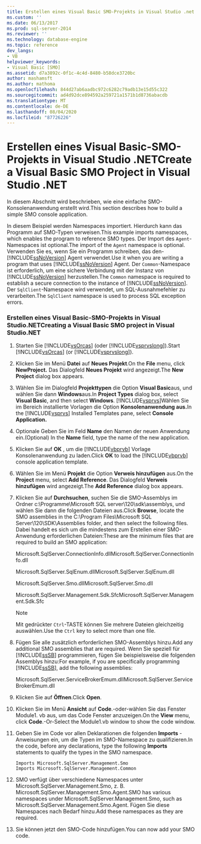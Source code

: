 ```yaml
---
title: Erstellen eines Visual Basic SMO-Projekts in Visual Studio .net | Microsoft-Dokumentation
ms.custom: ''
ms.date: 06/13/2017
ms.prod: sql-server-2014
ms.reviewer: ''
ms.technology: database-engine
ms.topic: reference
dev_langs:
- VB
helpviewer_keywords:
- Visual Basic [SMO]
ms.assetid: d7a3892c-0f1c-4c4d-8480-b58dce3720bc
author: mashamsft
ms.author: mathoma
ms.openlocfilehash: 844d27ab6aadbc972c6282c79adb13e15d55c322
ms.sourcegitcommit: ad4d92dce894592a259721a1571b1d8736abacdb
ms.translationtype: MT
ms.contentlocale: de-DE
ms.lasthandoff: 08/04/2020
ms.locfileid: "87726226"
---
```

# <a name="create-a-visual-basic-smo-project-in-visual-studio-net"></a><span data-ttu-id="9951d-102">Erstellen eines Visual Basic-SMO-Projekts in Visual Studio .NET</span><span class="sxs-lookup"><span data-stu-id="9951d-102">Create a Visual Basic SMO Project in Visual Studio .NET</span></span>
  <span data-ttu-id="9951d-103">In diesem Abschnitt wird beschrieben, wie eine einfache SMO-Konsolenanwendung erstellt wird.</span><span class="sxs-lookup"><span data-stu-id="9951d-103">This section describes how to build a simple SMO console application.</span></span>  
  
 <span data-ttu-id="9951d-104">In diesem Beispiel werden Namespaces importiert. Hierdurch kann das Programm auf SMO-Typen verweisen.</span><span class="sxs-lookup"><span data-stu-id="9951d-104">This example imports namespaces, which enables the program to reference SMO types.</span></span> <span data-ttu-id="9951d-105">Der Import des `Agent`-Namespaces ist optional.</span><span class="sxs-lookup"><span data-stu-id="9951d-105">The import of the `Agent` namespace is optional.</span></span> <span data-ttu-id="9951d-106">Verwenden Sie es, wenn Sie ein Programm schreiben, das den- [!INCLUDE[ssNoVersion](../../includes/ssnoversion-md.md)] Agent verwendet.</span><span class="sxs-lookup"><span data-stu-id="9951d-106">Use it when you are writing a program that uses [!INCLUDE[ssNoVersion](../../includes/ssnoversion-md.md)] Agent.</span></span> <span data-ttu-id="9951d-107">Der `Common`-Namespace ist erforderlich, um eine sichere Verbindung mit der Instanz von [!INCLUDE[ssNoVersion](../../includes/ssnoversion-md.md)] herzustellen.</span><span class="sxs-lookup"><span data-stu-id="9951d-107">The `Common` namespace is required to establish a secure connection to the instance of [!INCLUDE[ssNoVersion](../../includes/ssnoversion-md.md)].</span></span> <span data-ttu-id="9951d-108">Der `SqlClient`-Namespace wird verwendet, um SQL-Ausnahmefehler zu verarbeiten.</span><span class="sxs-lookup"><span data-stu-id="9951d-108">The `SqlClient` namespace is used to process SQL exception errors.</span></span>  
  
### <a name="creating-a-visual-basic-smo-project-in-visual-studionet"></a><span data-ttu-id="9951d-109">Erstellen eines Visual Basic-SMO-Projekts in Visual Studio.NET</span><span class="sxs-lookup"><span data-stu-id="9951d-109">Creating a Visual Basic SMO project in Visual Studio.NET</span></span>  
  
1.  <span data-ttu-id="9951d-110">Starten Sie [!INCLUDE[vsOrcas](../../includes/vsorcas-md.md)] (oder [!INCLUDE[vsprvslong](../../includes/vsprvslong-md.md)]).</span><span class="sxs-lookup"><span data-stu-id="9951d-110">Start [!INCLUDE[vsOrcas](../../includes/vsorcas-md.md)] (or [!INCLUDE[vsprvslong](../../includes/vsprvslong-md.md)]).</span></span>  
  
2.  <span data-ttu-id="9951d-111">Klicken Sie im Menü **Datei** auf **Neues Projekt**.</span><span class="sxs-lookup"><span data-stu-id="9951d-111">On the **File** menu, click **NewProject.**</span></span> <span data-ttu-id="9951d-112">Das Dialogfeld **Neues Projekt** wird angezeigt.</span><span class="sxs-lookup"><span data-stu-id="9951d-112">The **New Project** dialog box appears.</span></span>  
  
3.  <span data-ttu-id="9951d-113">Wählen Sie im Dialogfeld **Projekttypen** die Option **Visual Basic**aus, und wählen Sie dann **Windows**aus.</span><span class="sxs-lookup"><span data-stu-id="9951d-113">In **Project Types** dialog box, select **Visual Basic**, and then select **Windows**.</span></span> <span data-ttu-id="9951d-114">[!INCLUDE[vsprvs](../../includes/vsprvs-md.md)]Wählen Sie im Bereich installierte Vorlagen die Option **Konsolenanwendung aus.**</span><span class="sxs-lookup"><span data-stu-id="9951d-114">In the [!INCLUDE[vsprvs](../../includes/vsprvs-md.md)] Installed Templates pane, select **Console Application.**</span></span>  
  
4.  <span data-ttu-id="9951d-115">Optionale Geben Sie im Feld **Name** den Namen der neuen Anwendung ein.</span><span class="sxs-lookup"><span data-stu-id="9951d-115">(Optional) In the **Name** field, type the name of the new application.</span></span>  
  
5.  <span data-ttu-id="9951d-116">Klicken Sie auf **OK** , um die [!INCLUDE[vbprvb](../../includes/vbprvb-md.md)] Vorlage Konsolenanwendung zu laden.</span><span class="sxs-lookup"><span data-stu-id="9951d-116">Click **OK** to load the [!INCLUDE[vbprvb](../../includes/vbprvb-md.md)] console application template.</span></span>  
  
6.  <span data-ttu-id="9951d-117">Wählen Sie im Menü **Projekt** die Option **Verweis hinzufügen** aus.</span><span class="sxs-lookup"><span data-stu-id="9951d-117">On the **Project** menu, select **Add Reference**.</span></span> <span data-ttu-id="9951d-118">Das Dialogfeld **Verweis hinzufügen** wird angezeigt.</span><span class="sxs-lookup"><span data-stu-id="9951d-118">The **Add Reference** dialog box appears.</span></span>  
  
7.  <span data-ttu-id="9951d-119">Klicken Sie auf **Durchsuchen**, suchen Sie die SMO-Assemblys im Ordner c:\Programme\Microsoft SQL server\120\sdk\assemblys, und wählen Sie dann die folgenden Dateien aus.</span><span class="sxs-lookup"><span data-stu-id="9951d-119">Click **Browse**, locate the SMO assemblies in the C:\Program Files\Microsoft SQL Server\120\SDK\Assemblies folder, and then select the following files.</span></span> <span data-ttu-id="9951d-120">Dabei handelt es sich um die mindestens zum Erstellen einer SMO-Anwendung erforderlichen Dateien:</span><span class="sxs-lookup"><span data-stu-id="9951d-120">These are the minimum files that are required to build an SMO application:</span></span>  
  
     <span data-ttu-id="9951d-121">Microsoft.SqlServer.ConnectionInfo.dll</span><span class="sxs-lookup"><span data-stu-id="9951d-121">Microsoft.SqlServer.ConnectionInfo.dll</span></span>  
  
     <span data-ttu-id="9951d-122">Microsoft.SqlServer.SqlEnum.dll</span><span class="sxs-lookup"><span data-stu-id="9951d-122">Microsoft.SqlServer.SqlEnum.dll</span></span>  
  
     <span data-ttu-id="9951d-123">Microsoft.SqlServer.Smo.dll</span><span class="sxs-lookup"><span data-stu-id="9951d-123">Microsoft.SqlServer.Smo.dll</span></span>  
  
     <span data-ttu-id="9951d-124">Microsoft.SqlServer.Management.Sdk.Sfc</span><span class="sxs-lookup"><span data-stu-id="9951d-124">Microsoft.SqlServer.Management.Sdk.Sfc</span></span>  
  
    > [!NOTE]  
    >  <span data-ttu-id="9951d-125">Mit gedrückter `Ctrl`-TASTE können Sie mehrere Dateien gleichzeitig auswählen.</span><span class="sxs-lookup"><span data-stu-id="9951d-125">Use the `Ctrl` key to select more than one file.</span></span>  
  
8.  <span data-ttu-id="9951d-126">Fügen Sie alle zusätzlich erforderlichen SMO-Assemblys hinzu.</span><span class="sxs-lookup"><span data-stu-id="9951d-126">Add any additional SMO assemblies that are required.</span></span> <span data-ttu-id="9951d-127">Wenn Sie speziell für [!INCLUDE[ssSB](../../includes/sssb-md.md)] programmieren, fügen Sie beispielsweise die folgenden Assemblys hinzu:</span><span class="sxs-lookup"><span data-stu-id="9951d-127">For example, if you are specifically programming [!INCLUDE[ssSB](../../includes/sssb-md.md)], add the following assemblies:</span></span>  
  
     <span data-ttu-id="9951d-128">Microsoft.SqlServer.ServiceBrokerEmum.dll</span><span class="sxs-lookup"><span data-stu-id="9951d-128">Microsoft.SqlServer.ServiceBrokerEmum.dll</span></span>  
  
9. <span data-ttu-id="9951d-129">Klicken Sie auf **Öffnen**.</span><span class="sxs-lookup"><span data-stu-id="9951d-129">Click **Open**.</span></span>  
  
10. <span data-ttu-id="9951d-130">Klicken Sie im Menü **Ansicht** auf **Code**.-oder-wählen Sie das Fenster Module1. vb aus, um das Code Fenster anzuzeigen.</span><span class="sxs-lookup"><span data-stu-id="9951d-130">On the **View** menu, click **Code**.-Or-Select the Module1.vb window to show the code window.</span></span>  
  
11. <span data-ttu-id="9951d-131">Geben Sie im Code vor allen Deklarationen die folgenden **Imports** -Anweisungen ein, um die Typen im SMO-Namespace zu qualifizieren.</span><span class="sxs-lookup"><span data-stu-id="9951d-131">In the code, before any declarations, type the following **Imports** statements to qualify the types in the SMO namespace.</span></span>  
  
    ```  
    Imports Microsoft.SqlServer.Management.Smo  
    Imports Microsoft.SqlServer.Management.Common  
    ```  
  
12. <span data-ttu-id="9951d-132">SMO verfügt über verschiedene Namespaces unter Microsoft.SqlServer.Management.Smo, z. B. Microsoft.SqlServer.Management.Smo.Agent.</span><span class="sxs-lookup"><span data-stu-id="9951d-132">SMO has various namespaces under Microsoft.SqlServer.Management.Smo, such as Microsoft.SqlServer.Management.Smo.Agent.</span></span> <span data-ttu-id="9951d-133">Fügen Sie diese Namespaces nach Bedarf hinzu.</span><span class="sxs-lookup"><span data-stu-id="9951d-133">Add these namespaces as they are required.</span></span>  
  
13. <span data-ttu-id="9951d-134">Sie können jetzt den SMO-Code hinzufügen.</span><span class="sxs-lookup"><span data-stu-id="9951d-134">You can now add your SMO code.</span></span>  
  
  
